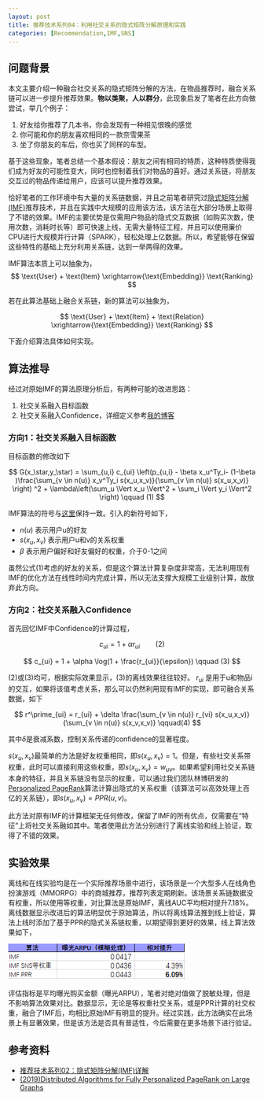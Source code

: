 ```yaml
---
layout: post
title: 推荐技术系列04：利用社交关系的隐式矩阵分解原理和实践
categories: [Recommendation,IMF,SNS]
---
```




## 问题背景

本文主要介绍一种融合社交关系的隐式矩阵分解的方法，在物品推荐时，融合关系链可以进一步提升推荐效果。**物以类聚，人以群分**，此现象启发了笔者在此方向做尝试，举几个例子：

1. 好友给你推荐了几本书，你会发现有一种相见恨晚的感觉
2. 你可能和你的朋友喜欢相同的一款奈雪果茶
3. 坐了你朋友的车后，你也买了同样的车型。

基于这些现象，笔者总结一个基本假设：朋友之间有相同的特质，这种特质使得我们成为好友的可能性变大，同时也控制着我们对物品的喜好。通过关系链，将朋友交互过的物品传递给用户，应该可以提升推荐效果。

恰好笔者的工作环境中有大量的关系链数据，并且之前笔者研究过[隐式矩阵分解(IMF)][imf]推荐技术，并且在实践中大规模的应用该方法，该方法在大部分场景上取得了不错的效果。IMF的主要优势是仅需用户物品的隐式交互数据（如购买次数，使用次数，消耗时长等）即可快速上线，无需大量特征工程，并且可以使用廉价CPU进行大规模并行计算（SPARK），轻松处理上亿数据。所以，希望能够在保留这些特性的基础上充分利用关系链，达到一举两得的效果。

IMF算法本质上可以抽象为，
$$
\text{User} + \text{Item} \xrightarrow{\text{Embedding}} \text{Ranking}
$$

若在此算法基础上融合关系链，新的算法可以抽象为，

$$
\text{User} + \text{Item} + \text{Relation} \xrightarrow{\text{Embedding}} \text{Ranking}
$$

 下面介绍算法具体如何实现。



## 算法推导

经过对原始IMF的算法原理分析后，有两种可能的改进思路：

1. 社交关系融入目标函数
2. 社交关系融入Confidence，详细定义参考[我的博客](imf)



### 方向1：社交关系融入目标函数

目标函数的修改如下

$$
G(x_\star,y_\star) = \sum_{u,i} c_{ui} \left(p_{u,i} - \beta x_u^Ty_i- (1-\beta )\frac{\sum_{v \in n(u)} x_v^Ty_i s(x_u,x_v)}{\sum_{v \in n(u)} s(x_u,x_v)}  \right) ^2  + \lambda\left(\sum_u \Vert x_u \Vert^2 + \sum_i \Vert y_i \Vert^2 \right)  
 \qquad (1)
$$


IMF算法的符号与[这里][imf]保持一致。引入的新符号如下，

*  $n(u)$ 表示用户u的好友
*  $s(x_u, x_v)$ 表示用户u和v的关系权重 
*  $\beta$ 表示用户偏好和好友偏好的权重，介于0-1之间

虽然公式(1)考虑的好友的关系，但是这个算法计算复杂度非常高，无法利用现有IMF的优化方法在线性时间内完成计算，所以无法支撑大规模工业级别计算，故放弃此方向。



### 方向2：社交关系融入Confidence

首先回忆IMF中Confidence的计算过程，

$$
c_{ui} = 1 + \alpha r_{ui} \qquad (2) 
$$

$$
c_{ui} = 1 + \alpha \log(1 + \frac{r_{ui}}{\epsilon}) \qquad (3) 
$$

(2)或(3)均可，根据实际效果显示，(3)的离线效果往往较好。 $r_{ui}$ 是用于u和物品i的交互，如果将该值考虑关系，那么可以仍然利用现有IMF的实现，即可融合关系数据，如下

$$
r^\prime_{ui} = r_{ui} + \delta \frac{\sum_{v \in n(u)} r_{vi} s(x_u,x_v)}{\sum_{v \in n(u)} s(x_v,x_v)}  \qquad(4)
$$

其中$\delta$是衰减系数，控制关系传递的confidence的显著程度。

$s(x_u, x_v)$最简单的方法是好友权重相同，即$s(x_u, x_v)=1$。但是，有些社交关系带权重，此时可以直接利用这些权重，即$s(x_u, x_v) = w_{uv}$。如果希望利用社交关系链本身的特征，并且关系链没有显示的权重，可以通过我们团队林博研发的[Personalized PageRank][ppr]算法计算出隐式的关系权重（该算法可以高效处理上百亿的关系链），即$s(x_u, x_v) = PPR(u,v)$。

此方法对原有IMF的计算框架无任何修改，保留了IMF的所有优点，仅需要在“特征”上将社交关系融如其中。笔者使用此方法分别进行了离线实验和线上验证，取得了不错的效果。



## 实验效果

离线和在线实验均是在一个实际推荐场景中进行，该场景是一个大型多人在线角色扮演游戏（MMORPG）中的商城推荐，推荐列表定期刷新。该场景关系链数据没有权重，所以使用等权重，对比算法是原始IMF，离线AUC平均相对提升$7.18\%$。离线数据显示改进后的算法明显优于原始算法，所以将离线算法推到线上验证，算法上线时添加了基于PPR的隐式关系链权重，以期望得到更好的效果，线上算法效果如下，

![](\img\imf_evaluation.png)

评估指标是平均曝光购买金额（曝光ARPU），笔者对绝对值做了脱敏处理，但是不影响算法效果对比。数据显示，无论是等权重社交关系，或是PPR计算的社交权重，融合了IMF后，均相比原始IMF有明显的提升。经过实践，此方法确实在此场景上有显著效果，但是该方法是否具有普适性，今后需要在更多场景下进行验证。



## 参考资料

*  [推荐技术系列02：隐式矩阵分解(IMF)详解][imf]
*  [(2019)Distributed Algorithms for Fully Personalized PageRank on Large Graphs ][ppr]



[ppr]:https://arxiv.org/pdf/1903.11749.pdf
[imf]:http://bourneli.github.io/imf/recommendation/2019/03/16/recommend02-imf.html